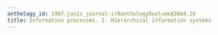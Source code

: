 ```yaml
---
anthology_id: 1987.jasis_journal-ir0anthology0volumeA38A4.16
title: Information processes. I. Hierarchical information systems
---
```

